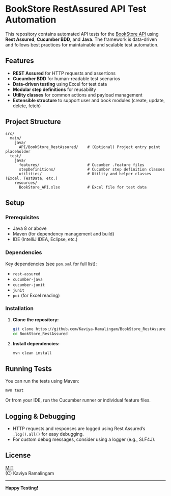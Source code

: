 # BookStore RestAssured API Test Automation

This repository contains automated API tests for the [BookStore API](https://bookstore.toolsqa.com/) using **Rest Assured**, **Cucumber BDD**, and **Java**. The framework is data-driven and follows best practices for maintainable and scalable test automation.

## Features

- **REST Assured** for HTTP requests and assertions
- **Cucumber BDD** for human-readable test scenarios
- **Data-driven testing** using Excel for test data
- **Modular step definitions** for reusability
- **Utility classes** for common actions and payload management
- **Extensible structure** to support user and book modules (create, update, delete, fetch)

## Project Structure

```
src/
  main/
    java/
      API/BookStore_RestAssured/    # (Optional) Project entry point placeholder
  test/
    java/
      features/                     # Cucumber .feature files
      stepDefinitions/              # Cucumber step definition classes
      utilities/                    # Utility and helper classes (Excel, TestData, etc.)
    resources/
      BookStore_API.xlsx            # Excel file for test data
```

## Setup

### Prerequisites

- Java 8 or above
- Maven (for dependency management and build)
- IDE (IntelliJ IDEA, Eclipse, etc.)

### Dependencies

Key dependencies (see `pom.xml` for full list):
- `rest-assured`
- `cucumber-java`
- `cucumber-junit`
- `junit`
- `poi` (for Excel reading)

### Installation

1. **Clone the repository:**
    ```bash
    git clone https://github.com/Kaviya-Ramalingam/BookStore_RestAssured.git
    cd BookStore_RestAssured
    ```

2. **Install dependencies:**
    ```bash
    mvn clean install
    
## Running Tests

You can run the tests using Maven:

```bash
mvn test
```

Or from your IDE, run the Cucumber runner or individual feature files.



## Logging & Debugging

- HTTP requests and responses are logged using Rest Assured’s `.log().all()` for easy debugging.
- For custom debug messages, consider using a logger (e.g., SLF4J).


## License

[MIT](LICENSE)  
(C) Kaviya Ramalingam

---

**Happy Testing!**
